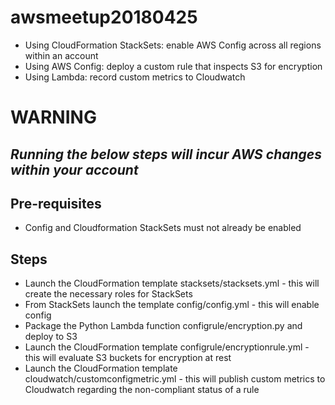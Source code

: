 # awsmeetup20180425
* Using CloudFormation StackSets: enable AWS Config across all regions within an account
* Using AWS Config: deploy a custom rule that inspects S3 for encryption
* Using Lambda: record custom metrics to Cloudwatch

# WARNING
## _Running the below steps will incur AWS changes within your account_

## Pre-requisites
* Config and Cloudformation StackSets must not already be enabled

## Steps
* Launch the CloudFormation template stacksets/stacksets.yml - this will create the necessary roles for StackSets
* From StackSets launch the template config/config.yml - this will enable config
* Package the Python Lambda function configrule/encryption.py and deploy to S3
* Launch the CloudFormation template configrule/encryptionrule.yml - this will evaluate S3 buckets for encryption at rest
* Launch the CloudFormation template cloudwatch/customconfigmetric.yml - this will publish custom metrics to Cloudwatch regarding the non-compliant status of a rule
